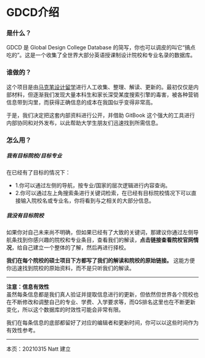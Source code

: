 # GDCD介绍  

### 是什么？    

GDCD 是 Global Design College Database 的简写，你也可以调皮的叫它“搞点吃的”。这是一个收集了全世界大部分英语授课制设计院校和专业名录的数据库。  

### 谁做的？  

这个项目是由[马克笔设计留学](http://www.makebi.net)进行人工收集、整理、解读、更新的。最初仅仅是内部材料，但逐渐我们发现大量本科生和家长深受某度搜索引擎的毒害，被各种营销信息带到沟里，而获得正确信息的成本在我国似乎变得非常高。  

于是，我们决定把这套内部资料进行公开，并借助 GitBook 这个强大的工具进行内部协同和对外发布，以此帮助大学生朋友们迅速找到所需信息。  

### 怎么用？  

##### **我有目标院校/目标专业**  

在已经有了目标的情况下：  
- 1.你可以通过左侧的导航，按专业/国家的层次逻辑进行内容查询。    
- 2.你可以通过左上角搜索条进行关键词检索，在已经有目标院校情况下可以直接输入院校名或专业名，你将看到与之相关的大部分信息。  

##### **我没有目标院校**  

如果你对自己未来尚不明确，但如果已经有了大致的关键词，那建议你通过左侧导航条找到你感兴趣的院校和专业条目，查看我们的解读，**点击链接查看院校官网情况**，给自己建立一个整体的了解，然后再进行择校。  

**我们在每个院校的硕士项目下方都写了我们的解读和院校的原始链接。** 这能方便你迅速找到院校的原始资料，而不是只听我们的解读。

---
**注意：信息有效性**  
虽然每条信息都是我们真人验证并提取信息进行的更新，但依然但世界各个院校也在不断修改和调整自己的专业、学费、入学要求等，而QS排名这里也在不断更新变化，所以这个数据库的时效性可能会非常有限。  

我们在每条信息的底部都留好了对应的编辑者和更新时间，你可以以这些时间作为有效性参考。


---

本页：20210315 Natt 建立

